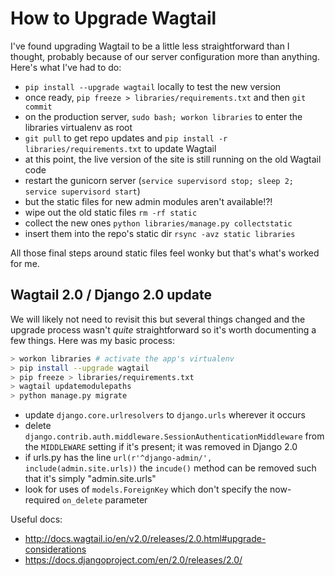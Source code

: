 # How to Upgrade Wagtail

I've found upgrading Wagtail to be a little less straightforward than I thought, probably because of our server configuration more than anything. Here's what I've had to do:

- `pip install --upgrade wagtail` locally to test the new version
- once ready, `pip freeze > libraries/requirements.txt` and then `git commit`
- on the production server, `sudo bash; workon libraries` to enter the libraries virtualenv as root
- `git pull` to get repo updates and `pip install -r libraries/requirements.txt` to update Wagtail
- at this point, the live version of the site is still running on the old Wagtail code
- restart the gunicorn server (`service supervisord stop; sleep 2; service supervisord start`)
- but the static files for new admin modules aren't available!?!
- wipe out the old static files `rm -rf static`
- collect the new ones `python libraries/manage.py collectstatic`
- insert them into the repo's static dir `rsync -avz static libraries`

All those final steps around static files feel wonky but that's what's worked for me.

## Wagtail 2.0 / Django 2.0 update

We will likely not need to revisit this but several things changed and the upgrade process wasn't _quite_ straightforward so it's worth documenting a few things. Here was my basic process:

```sh
> workon libraries # activate the app's virtualenv
> pip install --upgrade wagtail
> pip freeze > libraries/requirements.txt
> wagtail updatemodulepaths
> python manage.py migrate
```

- update `django.core.urlresolvers` to `django.urls` wherever it occurs
- delete `django.contrib.auth.middleware.SessionAuthenticationMiddleware` from the `MIDDLEWARE` setting if it's present; it was removed in Django 2.0
- if urls.py has the line `url(r'^django-admin/', include(admin.site.urls))` the `incude()` method can be removed such that it's simply "admin.site.urls"
- look for uses of `models.ForeignKey` which don't specify the now-required `on_delete` parameter

Useful docs:

- http://docs.wagtail.io/en/v2.0/releases/2.0.html#upgrade-considerations
- https://docs.djangoproject.com/en/2.0/releases/2.0/
